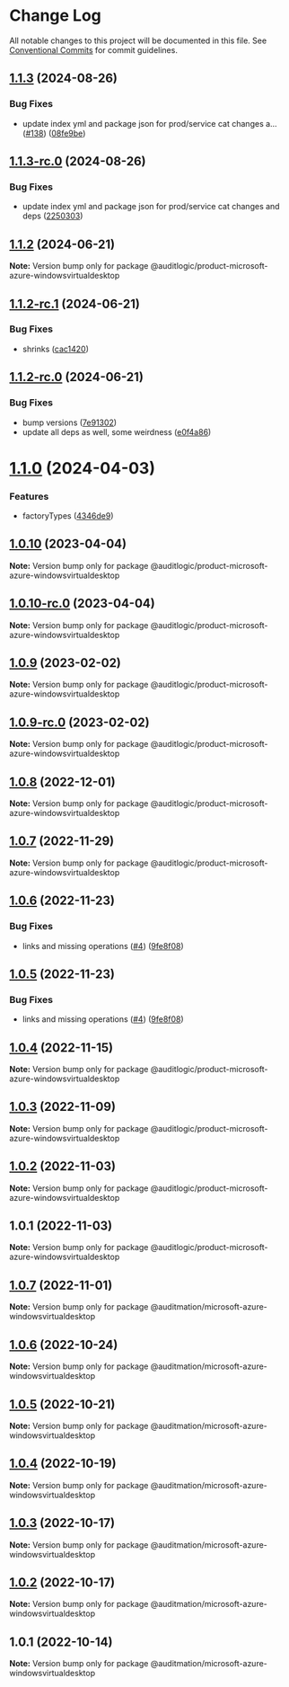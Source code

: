 # Change Log

All notable changes to this project will be documented in this file.
See [Conventional Commits](https://conventionalcommits.org) for commit guidelines.

## [1.1.3](https://github.com/auditlogic/product/compare/@auditlogic/product-microsoft-azure-windowsvirtualdesktop@1.1.2...@auditlogic/product-microsoft-azure-windowsvirtualdesktop@1.1.3) (2024-08-26)


### Bug Fixes

* update index yml and package json for prod/service cat changes a… ([#138](https://github.com/auditlogic/product/issues/138)) ([08fe9be](https://github.com/auditlogic/product/commit/08fe9beb1c8457462a19bc69caa02e6212d97e1a))





## [1.1.3-rc.0](https://github.com/auditlogic/product/compare/@auditlogic/product-microsoft-azure-windowsvirtualdesktop@1.1.2...@auditlogic/product-microsoft-azure-windowsvirtualdesktop@1.1.3-rc.0) (2024-08-26)


### Bug Fixes

* update index yml and package json for prod/service cat changes and deps ([2250303](https://github.com/auditlogic/product/commit/225030363a363608240135b7ebed386b28f01e4b))





## [1.1.2](https://github.com/auditlogic/product/compare/@auditlogic/product-microsoft-azure-windowsvirtualdesktop@1.1.2-rc.1...@auditlogic/product-microsoft-azure-windowsvirtualdesktop@1.1.2) (2024-06-21)

**Note:** Version bump only for package @auditlogic/product-microsoft-azure-windowsvirtualdesktop





## [1.1.2-rc.1](https://github.com/auditlogic/product/compare/@auditlogic/product-microsoft-azure-windowsvirtualdesktop@1.1.2-rc.0...@auditlogic/product-microsoft-azure-windowsvirtualdesktop@1.1.2-rc.1) (2024-06-21)


### Bug Fixes

* shrinks ([cac1420](https://github.com/auditlogic/product/commit/cac14200fefcd8183ab69fe89a47bd3f70f563e9))





## [1.1.2-rc.0](https://github.com/auditlogic/product/compare/@auditlogic/product-microsoft-azure-windowsvirtualdesktop@1.1.0...@auditlogic/product-microsoft-azure-windowsvirtualdesktop@1.1.2-rc.0) (2024-06-21)


### Bug Fixes

* bump versions ([7e91302](https://github.com/auditlogic/product/commit/7e913023b8b312150ed7762c32fbbe616be71de5))
* update all deps as well, some weirdness ([e0f4a86](https://github.com/auditlogic/product/commit/e0f4a864714e2d3de6bbf3da014d5312fe53be2f))





# [1.1.0](https://github.com/auditlogic/product/compare/@auditlogic/product-microsoft-azure-windowsvirtualdesktop@1.0.10...@auditlogic/product-microsoft-azure-windowsvirtualdesktop@1.1.0) (2024-04-03)


### Features

* factoryTypes ([4346de9](https://github.com/auditlogic/product/commit/4346de92693aee892fccf725338ffc7b80ab182b))





## [1.0.10](https://github.com/auditlogic/product/compare/@auditlogic/product-microsoft-azure-windowsvirtualdesktop@1.0.9...@auditlogic/product-microsoft-azure-windowsvirtualdesktop@1.0.10) (2023-04-04)

**Note:** Version bump only for package @auditlogic/product-microsoft-azure-windowsvirtualdesktop





## [1.0.10-rc.0](https://github.com/auditlogic/product/compare/@auditlogic/product-microsoft-azure-windowsvirtualdesktop@1.0.9...@auditlogic/product-microsoft-azure-windowsvirtualdesktop@1.0.10-rc.0) (2023-04-04)

**Note:** Version bump only for package @auditlogic/product-microsoft-azure-windowsvirtualdesktop





## [1.0.9](https://github.com/auditlogic/product/compare/@auditlogic/product-microsoft-azure-windowsvirtualdesktop@1.0.8...@auditlogic/product-microsoft-azure-windowsvirtualdesktop@1.0.9) (2023-02-02)

**Note:** Version bump only for package @auditlogic/product-microsoft-azure-windowsvirtualdesktop





## [1.0.9-rc.0](https://github.com/auditlogic/product/compare/@auditlogic/product-microsoft-azure-windowsvirtualdesktop@1.0.8...@auditlogic/product-microsoft-azure-windowsvirtualdesktop@1.0.9-rc.0) (2023-02-02)

**Note:** Version bump only for package @auditlogic/product-microsoft-azure-windowsvirtualdesktop





## [1.0.8](https://github.com/auditlogic/product/compare/@auditlogic/product-microsoft-azure-windowsvirtualdesktop@1.0.7...@auditlogic/product-microsoft-azure-windowsvirtualdesktop@1.0.8) (2022-12-01)

**Note:** Version bump only for package @auditlogic/product-microsoft-azure-windowsvirtualdesktop





## [1.0.7](https://github.com/auditlogic/product/compare/@auditlogic/product-microsoft-azure-windowsvirtualdesktop@1.0.6...@auditlogic/product-microsoft-azure-windowsvirtualdesktop@1.0.7) (2022-11-29)

**Note:** Version bump only for package @auditlogic/product-microsoft-azure-windowsvirtualdesktop





## [1.0.6](https://github.com/auditlogic/product/compare/@auditlogic/product-microsoft-azure-windowsvirtualdesktop@1.0.4...@auditlogic/product-microsoft-azure-windowsvirtualdesktop@1.0.6) (2022-11-23)


### Bug Fixes

* links and missing operations ([#4](https://github.com/auditlogic/product/issues/4)) ([9fe8f08](https://github.com/auditlogic/product/commit/9fe8f08fe7c57fdb79f991ac35bd6ac2e7dcad38))





## [1.0.5](https://github.com/auditlogic/product/compare/@auditlogic/product-microsoft-azure-windowsvirtualdesktop@1.0.4...@auditlogic/product-microsoft-azure-windowsvirtualdesktop@1.0.5) (2022-11-23)


### Bug Fixes

* links and missing operations ([#4](https://github.com/auditlogic/product/issues/4)) ([9fe8f08](https://github.com/auditlogic/product/commit/9fe8f08fe7c57fdb79f991ac35bd6ac2e7dcad38))





## [1.0.4](https://github.com/auditlogic/product/compare/@auditlogic/product-microsoft-azure-windowsvirtualdesktop@1.0.3...@auditlogic/product-microsoft-azure-windowsvirtualdesktop@1.0.4) (2022-11-15)

**Note:** Version bump only for package @auditlogic/product-microsoft-azure-windowsvirtualdesktop





## [1.0.3](https://github.com/auditlogic/product/compare/@auditlogic/product-microsoft-azure-windowsvirtualdesktop@1.0.2...@auditlogic/product-microsoft-azure-windowsvirtualdesktop@1.0.3) (2022-11-09)

**Note:** Version bump only for package @auditlogic/product-microsoft-azure-windowsvirtualdesktop





## [1.0.2](https://github.com/auditlogic/product/compare/@auditlogic/product-microsoft-azure-windowsvirtualdesktop@1.0.1...@auditlogic/product-microsoft-azure-windowsvirtualdesktop@1.0.2) (2022-11-03)

**Note:** Version bump only for package @auditlogic/product-microsoft-azure-windowsvirtualdesktop





## 1.0.1 (2022-11-03)

**Note:** Version bump only for package @auditlogic/product-microsoft-azure-windowsvirtualdesktop





## [1.0.7](https://github.com/auditmation/store-content/compare/@auditmation/microsoft-azure-windowsvirtualdesktop@1.0.6...@auditmation/microsoft-azure-windowsvirtualdesktop@1.0.7) (2022-11-01)

**Note:** Version bump only for package @auditmation/microsoft-azure-windowsvirtualdesktop





## [1.0.6](https://github.com/auditmation/store-content/compare/@auditmation/microsoft-azure-windowsvirtualdesktop@1.0.5...@auditmation/microsoft-azure-windowsvirtualdesktop@1.0.6) (2022-10-24)

**Note:** Version bump only for package @auditmation/microsoft-azure-windowsvirtualdesktop





## [1.0.5](https://github.com/auditmation/store-content/compare/@auditmation/microsoft-azure-windowsvirtualdesktop@1.0.4...@auditmation/microsoft-azure-windowsvirtualdesktop@1.0.5) (2022-10-21)

**Note:** Version bump only for package @auditmation/microsoft-azure-windowsvirtualdesktop





## [1.0.4](https://github.com/auditmation/store-content/compare/@auditmation/microsoft-azure-windowsvirtualdesktop@1.0.3...@auditmation/microsoft-azure-windowsvirtualdesktop@1.0.4) (2022-10-19)

**Note:** Version bump only for package @auditmation/microsoft-azure-windowsvirtualdesktop





## [1.0.3](https://github.com/auditmation/store-content/compare/@auditmation/microsoft-azure-windowsvirtualdesktop@1.0.2...@auditmation/microsoft-azure-windowsvirtualdesktop@1.0.3) (2022-10-17)

**Note:** Version bump only for package @auditmation/microsoft-azure-windowsvirtualdesktop





## [1.0.2](https://github.com/auditmation/store-content/compare/@auditmation/microsoft-azure-windowsvirtualdesktop@1.0.1...@auditmation/microsoft-azure-windowsvirtualdesktop@1.0.2) (2022-10-17)

**Note:** Version bump only for package @auditmation/microsoft-azure-windowsvirtualdesktop





## 1.0.1 (2022-10-14)

**Note:** Version bump only for package @auditmation/microsoft-azure-windowsvirtualdesktop
